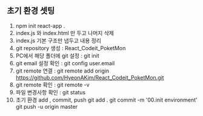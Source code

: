 ## 초기 환경 셋팅

1. npm init react-app .
2. index.js 와 index.html 만 두고 나머지 삭제
3. index.js 기본 구조만 냅두고 내용 정리
4. git repository 생성 : React_Codeit_PoketMon
5. PC에서 해당 폴더에 git 설정 : git init
6. git email 설정 확인 : git config user.email
7. git remote 연결 : git remote add origin https://github.com/HyeonAKim/React_Codeit_PoketMon.git
8. git remote 확인 : git remote -v
9. 파일 변경사항 확인 : git status
10. 초기 환경 add , commit, push
    git add .
    git commit -m '00.init environment'
    git push -u origin master
